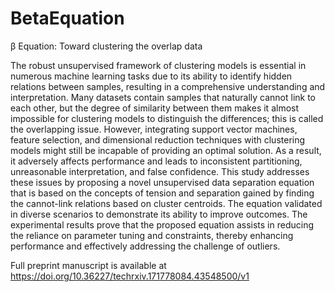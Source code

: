 # BetaEquation
β Equation: Toward clustering the overlap data

The robust unsupervised framework of clustering models is essential in numerous machine learning tasks due to its ability to identify hidden relations between samples, resulting in a comprehensive understanding and interpretation. Many datasets contain samples that naturally cannot link to each other, but the degree of similarity between them makes it almost impossible for clustering models to distinguish the differences; this is called the overlapping issue. However, integrating support vector machines, feature selection, and dimensional reduction techniques with clustering models might still be incapable of providing an optimal solution. As a result, it adversely affects performance and leads to inconsistent partitioning, unreasonable interpretation, and false confidence. This study addresses these issues by proposing a novel unsupervised data separation equation that is based on the concepts of tension and separation gained by finding the cannot-link relations based on cluster centroids. The equation validated in diverse scenarios to demonstrate its ability to improve outcomes. The experimental results prove that the proposed equation assists in reducing the reliance on parameter tuning and constraints, thereby enhancing performance and effectively addressing the challenge of outliers.

Full preprint manuscript is available at https://doi.org/10.36227/techrxiv.171778084.43548500/v1
